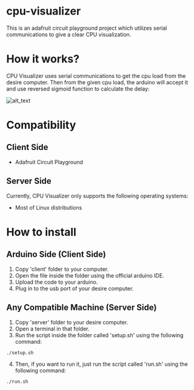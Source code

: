 # cpu-visualizer
This is an adafruit circuit playground project which utilizes serial communications to give a clear CPU visualization.

How it works?
===========
CPU Visualizer uses serial communications to get the cpu load from the desire computer. Then from the given cpu load, the arduino will accept it and use reversed sigmoid function to calculate the delay:

![alt_text](https://github.com/lukashh6/cpu-visualizer/blob/master/client/graph.png?raw=true)

Compatibility
===========
Client Side
-----------
* Adafruit Circuit Playground

Server Side
-----------
Currently, CPU Visualizer only supports the following operating systems:
* Most of Linux distributions

How to install
===========

Arduino Side (Client Side)
-----------
1. Copy 'client' folder to your computer.
2. Open the file inside the folder using the official arduino IDE.
3. Upload the code to your arduino.
4. Plug in to the usb port of your desire computer.

Any Compatible Machine (Server Side)
-----------
1. Copy 'server' folder to your desire computer.
2. Open a terminal in that folder.
3. Run the script inside the folder called 'setup.sh' using the following command: 
```bash 
./setup.sh
```
4. Then, if you want to run it, just run the script called 'run.sh' using the following command:
```bash
./run.sh
```
